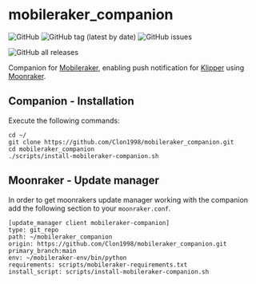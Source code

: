 # mobileraker_companion
![GitHub](https://img.shields.io/github/license/Clon1998/mobileraker_companion?style=for-the-badge)
![GitHub tag (latest by date)](https://img.shields.io/github/v/tag/clon1998/mobileraker_companion?style=for-the-badge)
![GitHub issues](https://img.shields.io/github/issues/Clon1998/mobileraker_companion?style=for-the-badge)

![GitHub all releases](https://img.shields.io/github/downloads/clon1998/mobileraker_companion/total?style=for-the-badge)

Companion for [Mobileraker](https://github.com/Clon1998/mobileraker), enabling push notification for [Klipper](https://github.com/Klipper3d/klipper) using [Moonraker](https://github.com/arksine/moonraker).

## Companion - Installation
Execute the following commands:
```
cd ~/
git clone https://github.com/Clon1998/mobileraker_companion.git
cd mobileraker_companion
./scripts/install-mobileraker-companion.sh
```
## Moonraker - Update manager
In order to get moonrakers update manager working with the companion add the following section to your `moonraker.conf`. 
```
[update_manager client mobileraker-companion]
type: git_repo
path: ~/mobileraker_companion
origin: https://github.com/Clon1998/mobileraker_companion.git
primary_branch:main
env: ~/mobileraker-env/bin/python
requirements: scripts/mobileraker-requirements.txt
install_script: scripts/install-mobileraker-companion.sh
```
